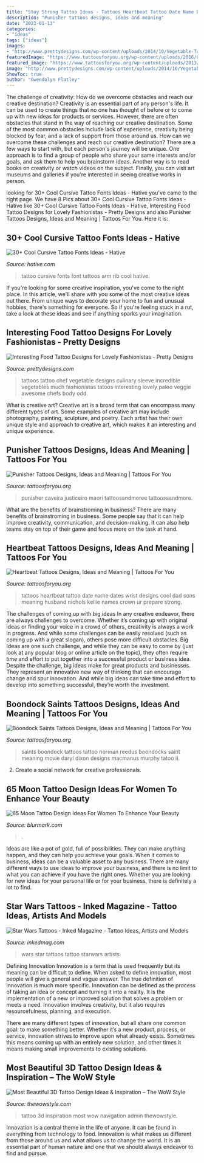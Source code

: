 ```yaml
---
title: "Stay Strong Tattoo Ideas - Tattoos Heartbeat Tattoo Date Name Dates Wrist Designs Cool Dad Sons Meaning Husband Nichols Kellie Names Crown Ur Prepare Strong"
description: "Punisher tattoos designs, ideas and meaning"
date: "2023-01-13"
categories:
- "ideas"
tags: ["ideas"]
images:
- "http://www.prettydesigns.com/wp-content/uploads/2014/10/Vegetable-Tattoos.jpg"
featuredImage: "https://www.tattoosforyou.org/wp-content/uploads/2016/07/Punisher-Tattoos-for-Men.jpg"
featured_image: "https://www.tattoosforyou.org/wp-content/uploads/2013/12/Boondock-Saints-Tattoos-on-Back.jpg"
image: "http://www.prettydesigns.com/wp-content/uploads/2014/10/Vegetable-Tattoos.jpg"
ShowToc: true
author: "Gwendolyn Flatley"
---
```



The challenge of creativity: How do we overcome obstacles and reach our creative destination?
Creativity is an essential part of any person's life. It can be used to create things that no one has thought of before or to come up with new ideas for products or services. However, there are often obstacles that stand in the way of reaching our creative destination. Some of the most common obstacles include lack of experience, creativity being blocked by fear, and a lack of support from those around us. How can we overcome these challenges and reach our creative destination? There are a few ways to start with, but each person's journey will be unique. One approach is to find a group of people who share your same interests and/or goals, and ask them to help you brainstorm ideas. Another way is to read books on creativity or watch videos on the subject. Finally, you can visit art museums and galleries if you're interested in seeing creative works in person.

	

		
looking for 30+ Cool Cursive Tattoo Fonts Ideas - Hative you've came to the right page. We have 8 Pics about 30+ Cool Cursive Tattoo Fonts Ideas - Hative like 30+ Cool Cursive Tattoo Fonts Ideas - Hative, Interesting Food Tattoo Designs for Lovely Fashionistas - Pretty Designs and also Punisher Tattoos Designs, Ideas and Meaning | Tattoos For You. Here it is:
		
    
## 30+ Cool Cursive Tattoo Fonts Ideas - Hative

<img loading=lazy src="https://hative.com/wp-content/uploads/2014/02/cursive-tattoos/cursive-font-rib-tattoo-8.jpg" onerror="this.onerror=null;this.src='https://tse4.mm.bing.net/th?id=OIP.dMQn8EfCN1bEmSOa89Kp1wHaJ3&amp;pid=15.1';" alt="30+ Cool Cursive Tattoo Fonts Ideas - Hative">

_Source: hative.com_

>tattoo cursive fonts font tattoos arm rib cool hative. 

	

If you're looking for some creative inspiration, you've come to the right place. In this article, we'll share with you some of the most creative ideas out there. From unique ways to decorate your home to fun and unusual hobbies, there's something for everyone. So if you're feeling stuck in a rut, take a look at these ideas and see if anything sparks your imagination.

    
## Interesting Food Tattoo Designs For Lovely Fashionistas - Pretty Designs

<img loading=lazy src="http://www.prettydesigns.com/wp-content/uploads/2014/10/Vegetable-Tattoos.jpg" onerror="this.onerror=null;this.src='https://tse1.mm.bing.net/th?id=OIP.WiEkYExh6XZb5Z2u8C4U6AAAAA&amp;pid=15.1';" alt="Interesting Food Tattoo Designs for Lovely Fashionistas - Pretty Designs">

_Source: prettydesigns.com_

>tattoos tattoo chef vegetable designs culinary sleeve incredible vegetables much fashionistas tatoos interesting lovely paleo veggie awesome chefs body odd. 

	

What is creative art?
Creative art is a broad term that can encompass many different types of art. Some examples of creative art may include photography, painting, sculpture, and poetry. Each artist has their own unique style and approach to creative art, which makes it an interesting and unique experience.

    
## Punisher Tattoos Designs, Ideas And Meaning | Tattoos For You

<img loading=lazy src="https://www.tattoosforyou.org/wp-content/uploads/2016/07/Punisher-Tattoos-for-Men.jpg" onerror="this.onerror=null;this.src='https://tse3.mm.bing.net/th?id=OIP.eLHMb1Qq9l57l7FcBvdBBwHaJ6&amp;pid=15.1';" alt="Punisher Tattoos Designs, Ideas and Meaning | Tattoos For You">

_Source: tattoosforyou.org_

>punisher caveira justiceiro maori tattoosandmoree tattoossandmore. 

	

What are the benefits of brainstroming in business?
There are many benefits of brainstroming in business. Some people say that it can help improve creativity, communication, and decision-making. It can also help teams stay on top of their game and focus more on the task at hand.

    
## Heartbeat Tattoos Designs, Ideas And Meaning | Tattoos For You

<img loading=lazy src="https://www.tattoosforyou.org/wp-content/uploads/2016/10/Heartbeat-Tattoo-with-Date.jpg" onerror="this.onerror=null;this.src='https://tse1.mm.bing.net/th?id=OIP.zYGmOkW6Ul-Dl83Nks46-gHaJ4&amp;pid=15.1';" alt="Heartbeat Tattoos Designs, Ideas and Meaning | Tattoos For You">

_Source: tattoosforyou.org_

>tattoos heartbeat tattoo date name dates wrist designs cool dad sons meaning husband nichols kellie names crown ur prepare strong. 

	

The challenges of coming up with big ideas
In any creative endeavor, there are always challenges to overcome. Whether it’s coming up with original ideas or finding your voice in a crowd of others, creativity is always a work in progress. And while some challenges can be easily resolved (such as coming up with a great slogan), others pose more difficult obstacles. Big Ideas are one such challenge, and while they can be easy to come by (just look at any popular blog or online article on the topic), they often require time and effort to put together into a successful product or business idea.
Despite the challenge, big ideas make for great products and businesses. They represent an innovative new way of thinking that can encourage change and spur innovation. And while big ideas can take time and effort to develop into something successful, they’re worth the investment.

    
## Boondock Saints Tattoos Designs, Ideas And Meaning | Tattoos For You

<img loading=lazy src="https://www.tattoosforyou.org/wp-content/uploads/2013/12/Boondock-Saints-Tattoos-on-Back.jpg" onerror="this.onerror=null;this.src='https://tse4.mm.bing.net/th?id=OIP.KrTPSvtsDwMDKtJpGQnU3QAAAA&amp;pid=15.1';" alt="Boondock Saints Tattoos Designs, Ideas and Meaning | Tattoos For You">

_Source: tattoosforyou.org_

>saints boondock tattoos tattoo norman reedus boondocks saint meaning movie daryl dixon designs macmanus murphy tatoo ii. 

	

2. Create a social network for creative professionals. 

    
## 65 Moon Tattoo Design Ideas For Women To Enhance Your Beauty

<img loading=lazy src="https://www.blurmark.com/wp-content/uploads/2017/03/Lace-Moon-Tattoo.jpg" onerror="this.onerror=null;this.src='https://tse2.mm.bing.net/th?id=OIP.lmk2PD66TnL-OaWsn_L_YAHaKG&amp;pid=15.1';" alt="65 Moon Tattoo Design Ideas For Women To Enhance Your Beauty">

_Source: blurmark.com_

>. 

	

Ideas are like a pot of gold, full of possibilities. They can make anything happen, and they can help you achieve your goals. When it comes to business, ideas can be a valuable asset to any business. There are many different ways to use ideas to improve your business, and there is no limit to what you can achieve if you have the right ones. Whether you are looking for new ideas for your personal life or for your business, there is definitely a lot to find.

    
## Star Wars Tattoos - Inked Magazine - Tattoo Ideas, Artists And Models

<img loading=lazy src="https://www.inkedmag.com/.image/t_share/MTU5MDMzMDMzNTUwMjEwNzA5/yallzee_starwars_feature.jpg" onerror="this.onerror=null;this.src='https://tse2.mm.bing.net/th?id=OIP.EFi2XG5lJ0PwWgxP1B1okAHaHa&amp;pid=15.1';" alt="Star Wars Tattoos - Inked Magazine - Tattoo Ideas, Artists and Models">

_Source: inkedmag.com_

>wars star tattoos tattoo starwars artists. 

	

Defining Innovation
Innovation is a term that is used frequently but its meaning can be difficult to define. When asked to define innovation, most people will give a general and vague answer. The true definition of innovation is much more specific.
Innovation can be defined as the process of taking an idea or concept and turning it into a reality. It is the implementation of a new or improved solution that solves a problem or meets a need. Innovation involves creativity, but it also requires resourcefulness, planning, and execution.

There are many different types of innovation, but all share one common goal: to make something better. Whether it’s a new product, process, or service, innovation strives to improve upon what already exists. Sometimes this means coming up with an entirely new solution, and other times it means making small improvements to existing solutions.

    
## Most Beautiful 3D Tattoo Design Ideas &amp; Inspiration – The WoW Style

<img loading=lazy src="http://thewowstyle.com/wp-content/uploads/2014/10/2817.jpg" onerror="this.onerror=null;this.src='https://tse2.mm.bing.net/th?id=OIP.6ZYj5_dj58b4b7wfbH1KYQAAAA&amp;pid=15.1';" alt="Most Beautiful 3D Tattoo Design Ideas &amp; Inspiration – The WoW Style">

_Source: thewowstyle.com_

>tattoo 3d inspiration most wow navigation admin thewowstyle. 

	

Innovation is a central theme in the life of anyone. It can be found in everything from technology to food. Innovation is what makes us different from those around us and what allows us to change the world. It is an essential part of human nature and one that we should always endeavor to find and pursue.

